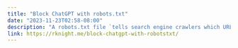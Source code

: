 ```yaml
---
title: "Block ChatGPT with robots.txt"
date: "2023-11-23T02:58-08:00"
description: "A robots.txt file `tells search engine crawlers which URLs the crawler can access on your site`. Generally one would use this to tell a search engine which directories should be crawled, which ones shouldn`t, or to completely block from crawling your site. The file lives at the root of your site. You can see mine here."
link: https://rknight.me/block-chatgpt-with-robotstxt/
---
```

